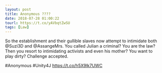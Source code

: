 ```yaml
---
layout: post
title: Anonymous ????
date: 2018-07-28 01:00:22
tourl: https://t.co/yAVbqtZwSU
tags: [Law]
---
```

So the establishment and their gullible slaves now attempt to intimidate both @Suzi3D and @AssangeMrs. 
You called Julian a criminal? You are the law? 
Then you resort to intimidating activists and even his mother? 
You want to play dirty? Challenge accepted.

#Anonymous #Unity4J https://t.co/h5X9lk7UWC